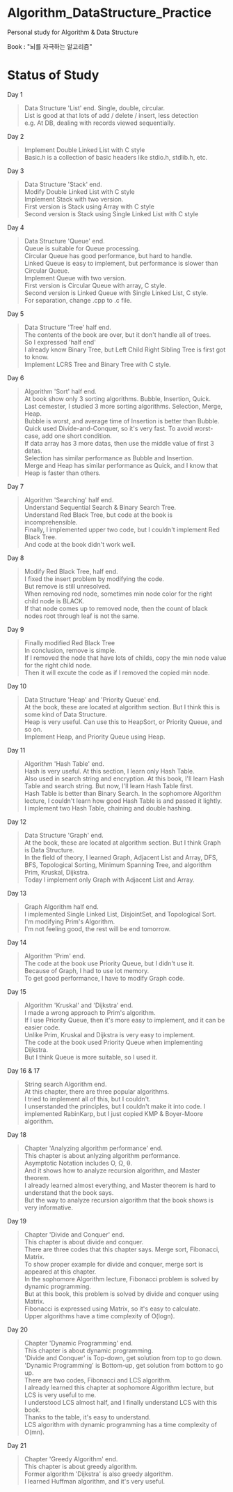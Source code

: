 Algorithm_DataStructure_Practice
================================

Personal study for Algorithm &amp; Data Structure

Book : "뇌를 자극하는 알고리즘"



# Status of Study

Day 1
>Data Structure 'List' end. Single, double, circular.   
>List is good at that lots of add / delete / insert, less detection   
>e.g. At DB, dealing with records viewed sequentially.
>
Day 2
>Implement Double Linked List with C style   
>Basic.h is a collection of basic headers like stdio.h, stdlib.h, etc.
>
Day 3
>Data Structure 'Stack' end.   
>Modify Double Linked List with C style   
>Implement Stack with two version.   
>First version is Stack using Array with C style   
>Second version is Stack using Single Linked List with C style

Day 4
>Data Structure 'Queue' end.   
>Queue is suitable for Queue processing.   
>Circular Queue has good performance, but hard to handle.   
>Linked Queue is easy to implement, but performance is slower than Circular Queue.   
>Implement Queue with two version.   
>First version is Circular Queue with array, C style.   
>Second version is Linked Queue with Single Linked List, C style.   
>For separation, change .cpp to .c file.

Day 5
>Data Structure 'Tree' half end.   
>The contents of the book are over, but it don't handle all of trees.   
>So I expressed 'half end'   
>I already know Binary Tree, but Left Child Right Sibling Tree is first got to know.   
>Implement LCRS Tree and Binary Tree with C style.

Day 6
>Algorithm 'Sort' half end.   
>At book show only 3 sorting algorithms. Bubble, Insertion, Quick.   
>Last cemester, I studied 3 more sorting algorithms. Selection, Merge, Heap.   
>Bubble is worst, and average time of Insertion is better than Bubble.   
>Quick used Divide-and-Conquer, so it's very fast. To avoid worst-case, add one short condition.   
>If data array has 3 more datas, then use the middle value of first 3 datas.   
>Selection has similar performance as Bubble and Insertion.   
>Merge and Heap has similar performance as Quick, and I know that Heap is faster than others.

Day 7
>Algorithm 'Searching' half end.   
>Understand Sequential Search & Binary Search Tree.   
>Understand Red Black Tree, but code at the book is incomprehensible.   
>Finally, I implemented upper two code, but I couldn't implement Red Black Tree.   
>And code at the book didn't work well.

Day 8
>Modify Red Black Tree, half end.   
>I fixed the insert problem by modifying the code.   
>But remove is still unresolved.   
>When removing red node, sometimes min node color for the right child node is BLACK.   
>If that node comes up to removed node, then the count of black nodes root through leaf is not the same.

Day 9
>Finally modified Red Black Tree   
>In conclusion, remove is simple.   
>If I removed the node that have lots of childs, copy the min node value for the right child node.   
>Then it will excute the code as if I removed the copied min node.

Day 10
>Data Structure 'Heap' and 'Priority Queue' end.   
>At the book, these are located at algorithm section. But I think this is some kind of Data Structure.   
>Heap is very useful. Can use this to HeapSort, or Priority Queue, and so on.   
>Implement Heap, and Priority Queue using Heap.

Day 11
>Algorithm 'Hash Table' end.   
>Hash is very useful. At this section, I learn only Hash Table.   
>Also used in search string and encryption. At this book, I'll learn Hash Table and search string. But now, I'll learn Hash Table first.   
>Hash Table is better than Binary Search. In the sophomore Algorithm lecture, I couldn't learn how good Hash Table is and passed it lightly.   
>I implement two Hash Table, chaining and double hashing.

Day 12
>Data Structure 'Graph' end.   
>At the book, these are located at algorithm section. But I think Graph is Data Structure.   
>In the field of theory, I learned Graph, Adjacent List and Array, DFS, BFS, Topological Sorting, Minimum Spanning Tree, and algorithm Prim, Kruskal, Dijkstra.   
>Today I implement only Graph with Adjacent List and Array.

Day 13
>Graph Algorithm half end.   
>I implemented Single Linked List, DisjointSet, and Topological Sort.   
>I'm modifying Prim's Algorithm.   
>I'm not feeling good, the rest will be end tomorrow.

Day 14
>Algorithm 'Prim' end.   
>The code at the book use Priority Queue, but I didn't use it.   
>Because of Graph, I had to use lot memory.   
>To get good performance, I have to modify Graph code.

Day 15
>Algorithm 'Kruskal' and 'Dijkstra' end.   
>I made a wrong approach to Prim's algorithm.   
>If I use Priority Queue, then it's more easy to implement, and it can be easier code.   
>Unlike Prim, Kruskal and Dijkstra is very easy to implement.   
>The code at the book used Priority Queue when implementing Dijkstra.   
>But I think Queue is more suitable, so I used it.

Day 16 & 17
>String search Algorithm end.   
>At this chapter, there are three popular algorithms.   
>I tried to implement all of this, but I couldn't.   
>I unserstanded the principles, but I couldn't make it into code.
>I implemented RabinKarp, but I just copied KMP & Boyer-Moore algorithm.

Day 18
>Chapter 'Analyzing algorithm performance' end.   
>This chapter is about anlyzing algorithm performance.   
>Asymptotic Notation includes O, Ω, θ.   
>And it shows how to analyze recursion algorithm, and Master theorem.   
>I already learned almost everything, and Master theorem is hard to understand that the book says.   
>But the way to analyze recursion algorithm that the book shows is very informative.

Day 19
>Chapter 'Divide and Conquer' end.   
>This chapter is about divide and conquer.   
>There are three codes that this chapter says. Merge sort, Fibonacci, Matrix.   
>To show proper example for divide and conquer, merge sort is appeared at this chapter.   
>In the sophomore Algorithm lecture, Fibonacci problem is solved by dynamic programming.   
>But at this book, this problem is solved by divide and conquer using Matrix.   
>Fibonacci is expressed using Matrix, so it's easy to calculate.   
>Upper algorithms have a time complexity of O(logn).

Day 20
>Chapter 'Dynamic Programming' end.   
>This chapter is about dynamic programming.   
>'Divide and Conquer' is Top-down, get solution from top to go down.   
>'Dynamic Programming' is Bottom-up, get solution from bottom to go up.   
>There are two codes, Fibonacci and LCS algorithm.   
>I already learned this chapter at sophomore Algorithm lecture, but LCS is very useful to me.   
>I understood LCS almost half, and I finally understand LCS with this book.   
>Thanks to the table, it's easy to understand.   
>LCS algorithm with dynamic programming has a time complexity of O(mn).

Day 21
>Chapter 'Greedy Algorithm' end.   
>This chapter is about greedy algorithm.   
>Former algorithm 'Dijkstra' is also greedy algorithm.   
>I learned Huffman algorithm, and it's very useful.